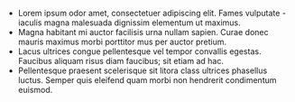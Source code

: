 * Lorem ipsum odor amet, consectetuer adipiscing elit. Fames vulputate -
  iaculis magna malesuada dignissim elementum ut maximus.
* Magna habitant mi auctor facilisis urna nullam sapien. Curae donec
  mauris maximus morbi porttitor mus per auctor pretium.
* Lacus ultrices congue pellentesque vel tempor convallis egestas.
  Faucibus aliquam risus diam faucibus; sit etiam ad hac.
* Pellentesque praesent scelerisque sit litora class ultrices phasellus
  luctus. Semper quis eleifend quam morbi non hendrerit condimentum
  euismod.